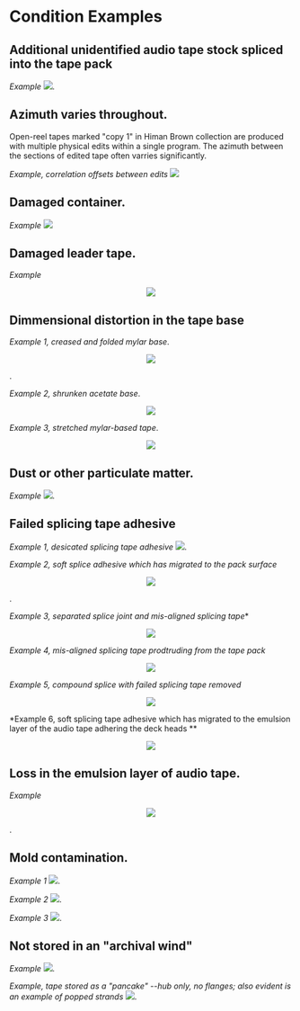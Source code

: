 # Condition Examples 

 

## Additional unidentified audio tape stock spliced into the tape pack  
*Example* 
![](multiStock_1.jpg).
  
## Azimuth varies throughout.  
  
  Open-reel tapes marked "copy 1" in  Himan Brown collection are produced with multiple physical edits within a single program. The azimuth between the sections of edited tape often varries significantly.
  
*Example, correlation offsets between edits*
![](phase_calib.jpg)
      
 ## Damaged container.   
*Example* 
![](failedContainer_1.jpg)
    
## Damaged leader tape.  
*Example* 
<p align="center"><img src="damagedLeader_1.jpg" /></p>

## Dimmensional distortion in the tape base
   
*Example 1, creased and folded mylar base*.  
<p align="center"><img src="shunken_2.jpg" /></p>. 

*Example 2, shrunken acetate base*.
<p align="center"><img src="shrunken_1.jpg" /></p>   

*Example 3, stretched mylar-based tape*.
<p align="center"><img src="Stretched_tape.jpg" /></p>   

## Dust or other particulate matter.   
*Example* 
![](particulate_1.jpg). 

## Failed splicing tape adhesive  

*Example 1, desicated splicing tape adhesive* 
![](splice_1a.jpg). 

*Example 2, soft splice adhesive which has migrated to the pack surface*  
<p align="center"><img src="splice_2.jpg" /></p>. 
  
*Example 3, separated splice joint and mis-aligned splicing tape**  
<p align="center"><img src="separated and misaligned.jpg" /></p>  

*Example 4, mis-aligned splicing tape prodtruding from the tape pack*  
<p align="center"><img src="splice_5.jpg" /></p> 

*Example 5, compound splice with failed splicing tape removed*  
<p align="center"><img src="splice_compound.jpg" /></p>

*Example 6, soft splicing tape adhesive which has migrated to the emulsion layer of the audio tape adhering the deck heads **  
<p align="center"><img src="Adhesive_on_transport.jpg" /></p>

## Loss in the emulsion layer of audio tape.  
*Example* 
<p align="center"><img src="emulsion_2.jpg" /></p>. 

## Mold contamination.  

*Example 1* 
![](mold_on_pack.JPG).

*Example 2* 
![](box_mold.JPG).

*Example 3* 
![](mold_1.jpg).   
  

## Not stored in an "archival wind"  

*Example* 
![](wind_2.jpg).

*Example, tape stored as a "pancake" --hub only, no flanges; also evident is an example of popped strands* 
![](Pancake.jpg).


